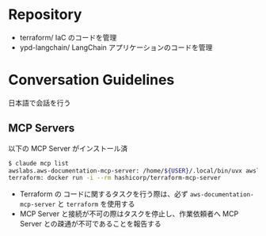 # Repository
- terraform/ IaC のコードを管理
- ypd-langchain/ LangChain アプリケーションのコードを管理

# Conversation Guidelines
日本語で会話を行う

## MCP Servers

以下の MCP Server がインストール済

```bash
$ claude mcp list
awslabs.aws-documentation-mcp-server: /home/${USER}/.local/bin/uvx awslabs.aws-documentation-mcp-server@latest
terraform: docker run -i --rm hashicorp/terraform-mcp-server
```

- Terraform の コードに関するタスクを行う際は、必ず `aws-documentation-mcp-server` と `terraform` を使用する
- MCP Server と接続が不可の際はタスクを停止し、作業依頼者へ MCP Server との疎通が不可であることを報告する
